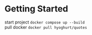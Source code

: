 # Getting Started

start project `docker compose up --build`  
pull docker `docker pull hyoghurt/quotes`


